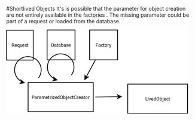 #Shortlived Objects
It's is possible that the parameter for object creation are not entirely available in the factories .
The missing parameter could be part of a request or loaded from the database.

![alt text](diagramm.png)
